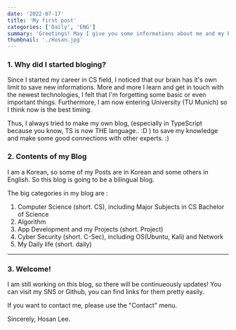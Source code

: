 ```yaml
---
date: '2022-07-17'
title: 'My first post'
categories: ['Daily', 'ENG']
summary: 'Greetings! May I give you some informations about me and my blog?'
thumbnail: './Hosan.jpg'
---
```


### 1. Why did I started bloging?

Since I started my career in CS field, I noticed that our brain has it's own limit to save new informations.
More and more I learn and get in touch with the newest technologies, I felt that I'm forgetting some basic or even important things.
Furthermore, I am now entering University (TU Munich) so I think now is the best timing.

Thus, I always tried to make my own blog, (especially in TypeScript because you know, TS is now THE language.. :D )
to save my knowledge and make some good connections with other experts. :)


### 2. Contents of my Blog

I am a Korean, so some of my Posts are in Korean and some others in English.
So this blog is going to be a bilingual blog.

The big categories in my blog are :

1. Computer Science (short. CS), including Major Subjects in CS Bachelor of Science
2. Algorithm
3. App Development and my Projects (short. Project)
4. Cyber Security (short. C-Sec), including OS(Ubuntu, Kali) and Network
5. My Daily life (short. daily)

---

### 3. Welcome!

I am still working on this blog, so there will be continueously updates!
You can visit my SNS or Github, you can find links for them pretty easily.

If you want to contact me, please use the "Contact" menu.

Sincerely, Hosan Lee.